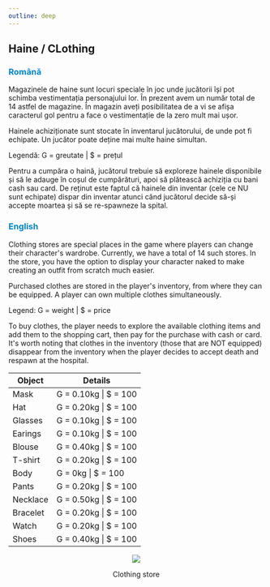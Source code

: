 ```yaml
---
outline: deep
---
```


## Haine / CLothing

### <span style="color: #0088CC">Română</span>

Magazinele de haine sunt locuri speciale în joc unde jucătorii își pot schimba vestimentația personajului lor. În prezent avem un număr total de 14 astfel de magazine. În magazin aveți posibilitatea de a vi se afișa caracterul gol pentru a face o vestimentație de la zero mult mai ușor.

Hainele achiziționate sunt stocate în inventarul jucătorului, de unde pot fi echipate. Un jucător poate deține mai multe haine simultan.

Legendă: G = greutate | $ = prețul

Pentru a cumpăra o haină, jucătorul trebuie să exploreze hainele disponibile și să le adauge în coșul de cumpărături, apoi să plătească achiziția cu bani cash sau card. De reținut este faptul că hainele din inventar (cele ce NU sunt echipate) dispar din inventar atunci când jucătorul decide să-și accepte moartea și să se re-spawneze la spital.

### <span style="color: #0088CC">English</span>

Clothing stores are special places in the game where players can change their character's wardrobe. Currently, we have a total of 14 such stores. In the store, you have the option to display your character naked to make creating an outfit from scratch much easier.

Purchased clothes are stored in the player's inventory, from where they can be equipped. A player can own multiple clothes simultaneously.

Legend: G = weight | $ = price

To buy clothes, the player needs to explore the available clothing items and add them to the shopping cart, then pay for the purchase with cash or card. It's worth noting that clothes in the inventory (those that are NOT equipped) disappear from the inventory when the player decides to accept death and respawn at the hospital.

|Object|Details|
|--|--|
|Mask|G = 0.10kg \| $ = 100|
|Hat|G = 0.20kg \| $ = 100|
|Glasses|G = 0.10kg \| $ = 100|
|Earings|G = 0.10kg \| $ = 100|
|Blouse|G = 0.40kg \| $ = 100|
|T-shirt|G = 0.20kg \| $ = 100|
|Body|G = 0kg \| $ = 100|
|Pants|G = 0.20kg \| $ = 100|
|Necklace|G = 0.50kg \| $ = 100|
|Bracelet|G = 0.20kg \| $ = 100|
|Watch|G = 0.20kg \| $ = 100|
|Shoes|G = 0.40kg \| $ = 100|

<p align="center"><img src="https://i.imgur.com/rV1ox5a.gif"/></p>
<p style="text-align: center">Clothing store</p>